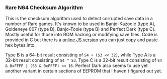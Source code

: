 ### Rare N64 Checksum Algorithm

This is the checksum algorithm used to detect corrupted save data in a number of Rare games. It's known to be used in Banjo-Kazooie (type A), Goldeneye 007 (type B), Banjo-Tooie (type B) and Perfect Dark (type C). Mostly useful for those into ROM hacking or modifying save files. Code is provided in C but there is a [online JS version](http://jsbin.com/bicare/quiet) you can just copy and paste hex bytes into.

Type B is a 64-bit result consisting of `S4 + (S3 << 32)`, while Type A is a 32-bit result consisting of `S4 ^ S3`. Type C is a 32-bit result consisting of `S4 & 0xFFFF | (S3 & 0xFFFF) << 16`. Perfect Dark also seems to use yet another variant in certain sections of EEPROM that I haven't figured out yet.
